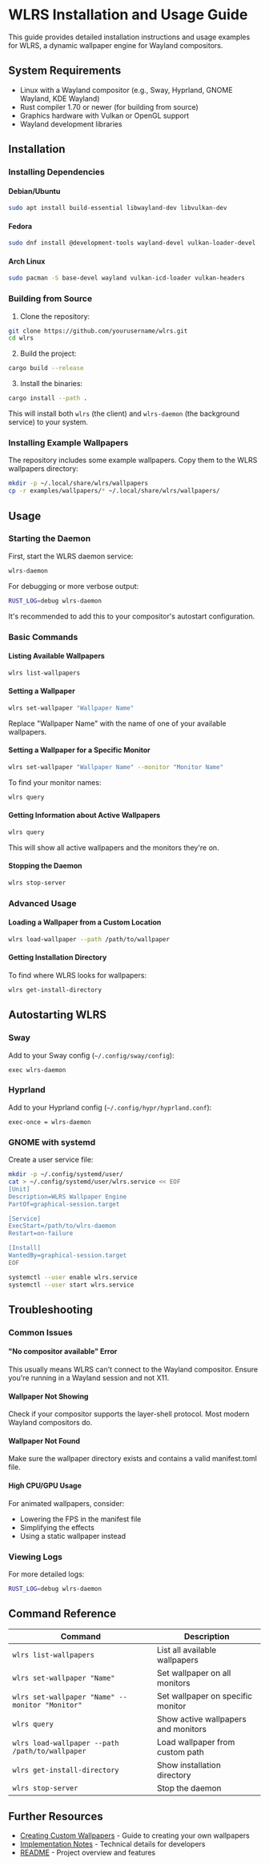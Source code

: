 # WLRS Installation and Usage Guide

This guide provides detailed installation instructions and usage examples for WLRS, a dynamic wallpaper engine for Wayland compositors.

## System Requirements

- Linux with a Wayland compositor (e.g., Sway, Hyprland, GNOME Wayland, KDE Wayland)
- Rust compiler 1.70 or newer (for building from source)
- Graphics hardware with Vulkan or OpenGL support
- Wayland development libraries

## Installation

### Installing Dependencies

#### Debian/Ubuntu

```bash
sudo apt install build-essential libwayland-dev libvulkan-dev
```

#### Fedora

```bash
sudo dnf install @development-tools wayland-devel vulkan-loader-devel
```

#### Arch Linux

```bash
sudo pacman -S base-devel wayland vulkan-icd-loader vulkan-headers
```

### Building from Source

1. Clone the repository:

```bash
git clone https://github.com/yourusername/wlrs.git
cd wlrs
```

2. Build the project:

```bash
cargo build --release
```

3. Install the binaries:

```bash
cargo install --path .
```

This will install both `wlrs` (the client) and `wlrs-daemon` (the background service) to your system.

### Installing Example Wallpapers

The repository includes some example wallpapers. Copy them to the WLRS wallpapers directory:

```bash
mkdir -p ~/.local/share/wlrs/wallpapers
cp -r examples/wallpapers/* ~/.local/share/wlrs/wallpapers/
```

## Usage

### Starting the Daemon

First, start the WLRS daemon service:

```bash
wlrs-daemon
```

For debugging or more verbose output:

```bash
RUST_LOG=debug wlrs-daemon
```

It's recommended to add this to your compositor's autostart configuration.

### Basic Commands

#### Listing Available Wallpapers

```bash
wlrs list-wallpapers
```

#### Setting a Wallpaper

```bash
wlrs set-wallpaper "Wallpaper Name"
```

Replace "Wallpaper Name" with the name of one of your available wallpapers.

#### Setting a Wallpaper for a Specific Monitor

```bash
wlrs set-wallpaper "Wallpaper Name" --monitor "Monitor Name"
```

To find your monitor names:

```bash
wlrs query
```

#### Getting Information about Active Wallpapers

```bash
wlrs query
```

This will show all active wallpapers and the monitors they're on.

#### Stopping the Daemon

```bash
wlrs stop-server
```

### Advanced Usage

#### Loading a Wallpaper from a Custom Location

```bash
wlrs load-wallpaper --path /path/to/wallpaper
```

#### Getting Installation Directory

To find where WLRS looks for wallpapers:

```bash
wlrs get-install-directory
```

## Autostarting WLRS

### Sway

Add to your Sway config (`~/.config/sway/config`):

```
exec wlrs-daemon
```

### Hyprland

Add to your Hyprland config (`~/.config/hypr/hyprland.conf`):

```
exec-once = wlrs-daemon
```

### GNOME with systemd

Create a user service file:

```bash
mkdir -p ~/.config/systemd/user/
cat > ~/.config/systemd/user/wlrs.service << EOF
[Unit]
Description=WLRS Wallpaper Engine
PartOf=graphical-session.target

[Service]
ExecStart=/path/to/wlrs-daemon
Restart=on-failure

[Install]
WantedBy=graphical-session.target
EOF

systemctl --user enable wlrs.service
systemctl --user start wlrs.service
```

## Troubleshooting

### Common Issues

#### "No compositor available" Error

This usually means WLRS can't connect to the Wayland compositor. Ensure you're running in a Wayland session and not X11.

#### Wallpaper Not Showing

Check if your compositor supports the layer-shell protocol. Most modern Wayland compositors do.

#### Wallpaper Not Found

Make sure the wallpaper directory exists and contains a valid manifest.toml file.

#### High CPU/GPU Usage

For animated wallpapers, consider:
- Lowering the FPS in the manifest file
- Simplifying the effects
- Using a static wallpaper instead

### Viewing Logs

For more detailed logs:

```bash
RUST_LOG=debug wlrs-daemon
```

## Command Reference

| Command | Description |
|---------|-------------|
| `wlrs list-wallpapers` | List all available wallpapers |
| `wlrs set-wallpaper "Name"` | Set wallpaper on all monitors |
| `wlrs set-wallpaper "Name" --monitor "Monitor"` | Set wallpaper on specific monitor |
| `wlrs query` | Show active wallpapers and monitors |
| `wlrs load-wallpaper --path /path/to/wallpaper` | Load wallpaper from custom path |
| `wlrs get-install-directory` | Show installation directory |
| `wlrs stop-server` | Stop the daemon |

## Further Resources

- [Creating Custom Wallpapers](creating_wallpapers.md) - Guide to creating your own wallpapers
- [Implementation Notes](../IMPLEMENTATION_NOTES.md) - Technical details for developers
- [README](../README.md) - Project overview and features